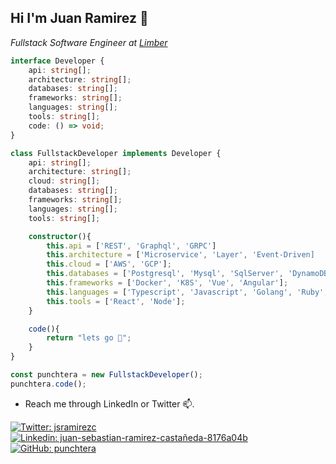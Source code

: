 <h2>Hi I'm Juan Ramirez 👋</h2>
<p><em>Fullstack Software Engineer at <a href="https://www.limberhealth.com/">Limber</a> </em></p>

```typescript
interface Developer {
    api: string[];
    architecture: string[];
    databases: string[];
    frameworks: string[];
    languages: string[];
    tools: string[];
    code: () => void;
}

class FullstackDeveloper implements Developer {
    api: string[];
    architecture: string[];
    cloud: string[];
    databases: string[];
    frameworks: string[];
    languages: string[];
    tools: string[];

    constructor(){
        this.api = ['REST', 'Graphql', 'GRPC']
        this.architecture = ['Microservice', 'Layer', 'Event-Driven]
        this.cloud = ['AWS', 'GCP'];
        this.databases = ['Postgresql', 'Mysql', 'SqlServer', 'DynamoDB', 'MongoDB'];
        this.frameworks = ['Docker', 'K8S', 'Vue', 'Angular'];
        this.languages = ['Typescript', 'Javascript', 'Golang', 'Ruby', 'Python', 'C#'];
        this.tools = ['React', 'Node'];
    }

    code(){
        return "lets go 🧨";
    }
}

const punchtera = new FullstackDeveloper();
punchtera.code();

```

- Reach me through LinkedIn or Twitter 📫. 

[![Twitter: jsramirezc](https://img.shields.io/twitter/follow/jsramirezc?style=social)](https://twitter.com/jsramirezc)
[![Linkedin: juan-sebastian-ramirez-castañeda-8176a04b](https://img.shields.io/badge/-juan-blue?style=flat-square&logo=Linkedin&logoColor=white&link=https://www.linkedin.com/in/juan-sebastian-ramirez-castañeda-8176a04b/)](https://www.linkedin.com/in/juan-sebastian-ramirez-castañeda-8176a04b/)
[![GitHub: punchtera](https://img.shields.io/github/followers/thaiane?label=follow&style=social)](https://github.com/punchtera)
